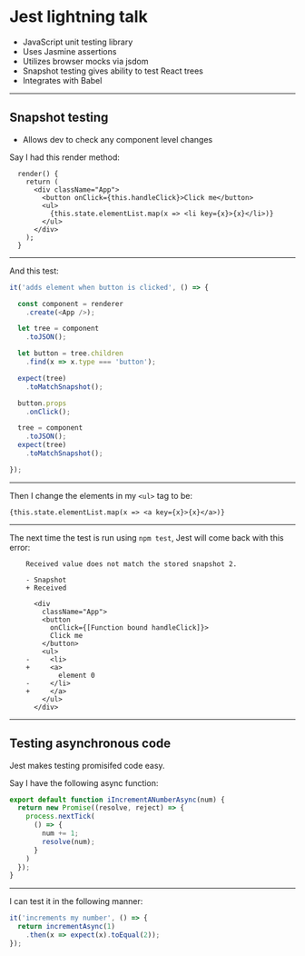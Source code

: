 # Jest lightning talk

- JavaScript unit testing library
- Uses Jasmine assertions
- Utilizes browser mocks via jsdom
- Snapshot testing gives ability to test React trees
- Integrates with Babel

---

## Snapshot testing

- Allows dev to check any component level changes

Say I had this render method:
```
  render() {
    return (
      <div className="App">
        <button onClick={this.handleClick}>Click me</button>
        <ul>
          {this.state.elementList.map(x => <li key={x}>{x}</li>)}
        </ul>
      </div>
    );
  }
```

----

And this test:
```Javascript
it('adds element when button is clicked', () => {

  const component = renderer
    .create(<App />);

  let tree = component
    .toJSON();

  let button = tree.children
    .find(x => x.type === 'button');

  expect(tree)
    .toMatchSnapshot();

  button.props
    .onClick();

  tree = component
    .toJSON();
  expect(tree)
    .toMatchSnapshot();

});
```

----

Then I change the elements in my `<ul>` tag to be:
```
{this.state.elementList.map(x => <a key={x}>{x}</a>)}
```

----

The next time the test is run using `npm test`, Jest will come back with this error:
```
    Received value does not match the stored snapshot 2.
    
    - Snapshot
    + Received
    
      <div
        className="App">
        <button
          onClick={[Function bound handleClick]}>
          Click me
        </button>
        <ul>
    -     <li>
    +     <a>
            element 0
    -     </li>
    +     </a>
        </ul>
      </div>
```

---

##  Testing asynchronous code

Jest makes testing promisifed code easy.

Say I have the following async function:
```Javascript
export default function iIncrementANumberAsync(num) {
  return new Promise((resolve, reject) => {
    process.nextTick(
      () => {
        num += 1;
        resolve(num);
      }
    )
  });
}
```

----

I can test it in the following manner:

```Javascript
it('increments my number', () => {
  return incrementAsync(1)
    .then(x => expect(x).toEqual(2));
});
```